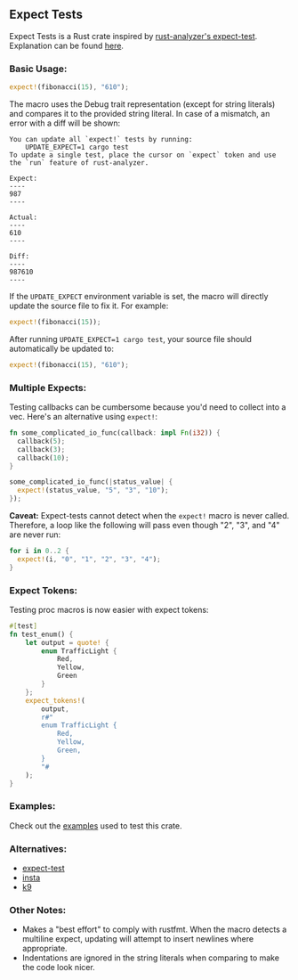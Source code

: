 ## Expect Tests

Expect Tests is a Rust crate inspired by [rust-analyzer's expect-test](https://github.com/rust-analyzer/expect-test). Explanation can be found [here](https://blog.janestreet.com/the-joy-of-expect-tests/).

### Basic Usage:

```rust
expect!(fibonacci(15), "610");
```

The macro uses the Debug trait representation (except for string literals) and compares it to the provided string literal. In case of a mismatch, an error with a diff will be shown:

```plaintext
You can update all `expect!` tests by running:
    UPDATE_EXPECT=1 cargo test
To update a single test, place the cursor on `expect` token and use the `run` feature of rust-analyzer.

Expect:
----
987
----

Actual:
----
610
----

Diff:
----
987610
----
```

If the `UPDATE_EXPECT` environment variable is set, the macro will directly update the source file to fix it. For example:

```rust
expect!(fibonacci(15));
```

After running `UPDATE_EXPECT=1 cargo test`, your source file should automatically be updated to:

```rust
expect!(fibonacci(15), "610");
```

### Multiple Expects:

Testing callbacks can be cumbersome because you'd need to collect into a vec. Here's an alternative using `expect!`:

```rust
fn some_complicated_io_func(callback: impl Fn(i32)) {
  callback(5);
  callback(3);
  callback(10);
}

some_complicated_io_func(|status_value| {
  expect!(status_value, "5", "3", "10");
});
```

**Caveat:** Expect-tests cannot detect when the `expect!` macro is never called. Therefore, a loop like the following will pass even though "2", "3", and "4" are never run:

```rust
for i in 0..2 {
  expect!(i, "0", "1", "2", "3", "4");
}
```

### Expect Tokens:

Testing proc macros is now easier with expect tokens:

```rust
#[test]
fn test_enum() {
    let output = quote! {
        enum TrafficLight {
            Red,
            Yellow,
            Green
        }
    };
    expect_tokens!(
        output,
        r#"
        enum TrafficLight {
            Red,
            Yellow,
            Green,
        }
        "#
    );
}
```

### Examples:

Check out the [examples](https://github.com/awesomelemonade/expect-tests/blob/master/src/tests.rs) used to test this crate.

### Alternatives:

- [expect-test](https://crates.io/crates/expect-test)
- [insta](https://crates.io/crates/insta)
- [k9](https://crates.io/crates/k9)

### Other Notes:

- Makes a "best effort" to comply with rustfmt. When the macro detects a multiline expect, updating will attempt to insert newlines where appropriate.
- Indentations are ignored in the string literals when comparing to make the code look nicer.
